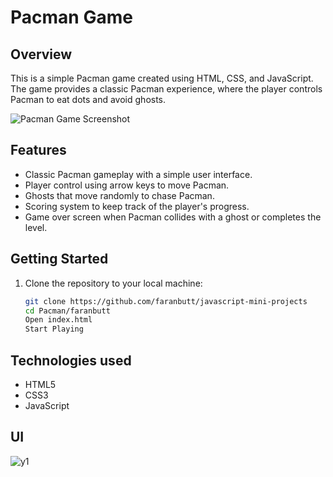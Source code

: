 # Pacman Game

## Overview

This is a simple Pacman game created using HTML, CSS, and JavaScript. The game provides a classic Pacman experience, where the player controls Pacman to eat dots and avoid ghosts.

![Pacman Game Screenshot](screenshot.png)

## Features

- Classic Pacman gameplay with a simple user interface.
- Player control using arrow keys to move Pacman.
- Ghosts that move randomly to chase Pacman.
- Scoring system to keep track of the player's progress.
- Game over screen when Pacman collides with a ghost or completes the level.

## Getting Started

1. Clone the repository to your local machine:

   ```bash
   git clone https://github.com/faranbutt/javascript-mini-projects
   cd Pacman/faranbutt
   Open index.html 
   Start Playing
   ```
## Technologies used
* HTML5 
* CSS3 
* JavaScript

## UI
![y1](https://github.com/faranbutt/javascript-mini-projects/blob/pacman-faranbutt/Packman/faranbutt/pacman.png)